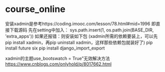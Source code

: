 # course_online
安装xadmin是参考https://coding.imooc.com/lesson/78.html#mid=1996
即直接下载源码
先在setting中加入：
sys.path.insert(1, os.path.join(BASE_DIR, 'extra_apps'))
如果还报错：则安装如下包
(xadmin所需的依赖要装上，可以先pip install xadmin，再pip uninstall xadmin，这样那些依赖包就装好了)
pip install future six 
pip install  django_import_export

xadmin的主题use_bootswatch = True”无效解决方法
https://www.cnblogs.com/onlyhold/p/8017662.html